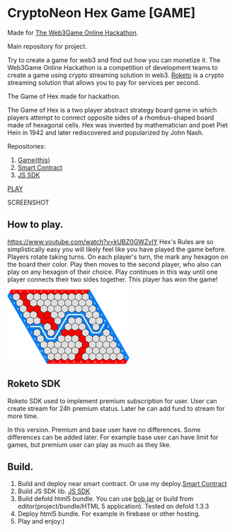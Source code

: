 

# CryptoNeon Hex Game [GAME]
Made for [The Web3Game Online Hackathon](https://roketo.notion.site/The-Web3Game-Online-Hackathon-84fabf42829d44bba1045bb6ce001923).

Main repository for project. 

Try to create a game for web3 and find out how you can monetize it. The Web3Game Online Hackathon is a competition of development teams to create a game using crypto streaming solution in web3. [Roketo](https://roke.to/)  is a crypto streaming solution that allows you to pay for services per second.

The Game of Hex made for hackathon.

The Game of Hex is a two player abstract strategy board game in which players attempt to connect opposite sides of a rhombus-shaped board made of hexagonal cells. Hex was invented by mathematician and poet Piet Hein in 1942 and later rediscovered and popularized by John Nash.

Repositories:
 1. [Game(this)](https://github.com/d954mas/hackathon-rocketo-game)
 2. [Smart Contract](https://github.com/d954mas/hackathon-rocketo-backend)
 3. [JS SDK](https://github.com/d954mas/hackathon-roketo-sdk)

[PLAY](https://cryptoneonhex.web.app/)

SCREENSHOT

## How to play.
https://www.youtube.com/watch?v=kUBZ0GWZvIY
Hex's Rules are so simplistically easy you will likely feel like you have played the game before. Players rotate taking turns. On each player's turn, the mark any hexagon on the board their color. Play then moves to the second player, who also can play on any hexagon of their choice. Play continues in this way until one player connects their two sides together. This player has won the game!

![hex_rules.png](https://github.com/d954mas/hackathon-rocketo-game/blob/master/_docs/hex_rules.png)
## Roketo SDK
Roketo SDK used to implement premium subscription for user. User can create stream for 24h premium status. Later he can add fund to stream for more time.

In this version. Premium and base user have no differences. Some differences can be added later. For example base user can have limit for games, but premium user can play as much as they like.


## Build.
 1. Build and deploy near smart contract. Or use my deploy.[Smart Contract](https://github.com/d954mas/hackathon-rocketo-backend)
 2. Build JS SDK lib. [JS SDK](https://github.com/d954mas/hackathon-roketo-sdk)
 3. Build defold html5 bundle. You can use [bob.jar](https://defold.com/manuals/bob/) or build from editor(project/bundle/HTML 5 application). Tested on defold 1.3.3
 4. Deploy html5 bundle. For example in firebase or other hosting.
 5. Play and enjoy:)



